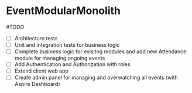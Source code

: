 # EventModularMonolith

#TODO
- [ ] Architecture tests
- [ ] Unit and integration tests for business logic
- [ ] Complete business logic for exisitng modules and add new Attendance module for managing ongoing events
- [ ] Add Authentication and Authorization with roles
- [ ] Extend client web app
- [ ] Create admin panel for managing and overwatching all events (with Aspire Dashboard)
